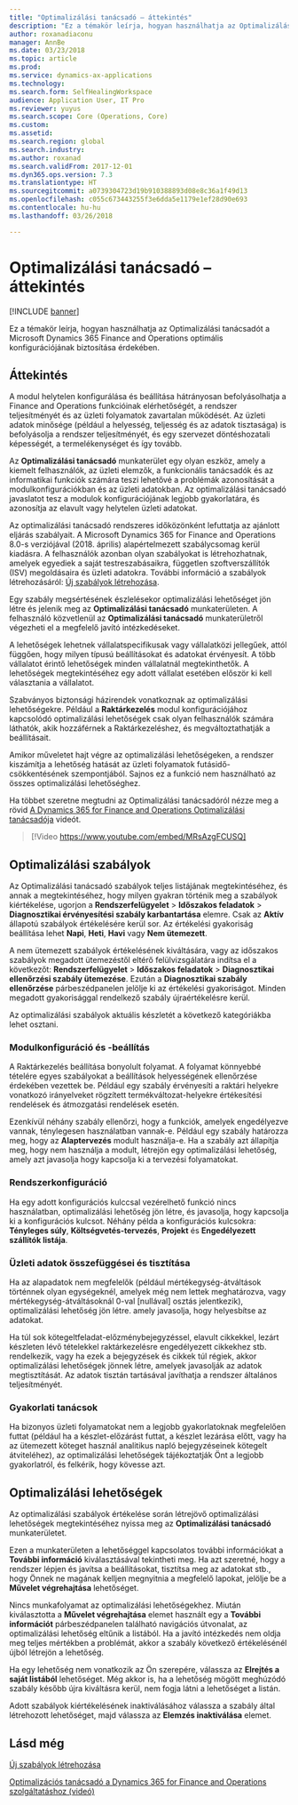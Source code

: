 ```yaml
---
title: "Optimalizálási tanácsadó – áttekintés"
description: "Ez a témakör leírja, hogyan használhatja az Optimalizálási tanácsadót a Microsoft Dynamics 365 Finance and Operations optimális konfigurációjának biztosítása érdekében."
author: roxanadiaconu
manager: AnnBe
ms.date: 03/23/2018
ms.topic: article
ms.prod: 
ms.service: dynamics-ax-applications
ms.technology: 
ms.search.form: SelfHealingWorkspace
audience: Application User, IT Pro
ms.reviewer: yuyus
ms.search.scope: Core (Operations, Core)
ms.custom: 
ms.assetid: 
ms.search.region: global
ms.search.industry: 
ms.author: roxanad
ms.search.validFrom: 2017-12-01
ms.dyn365.ops.version: 7.3
ms.translationtype: HT
ms.sourcegitcommit: a0739304723d19b910388893d08e8c36a1f49d13
ms.openlocfilehash: c055c673443255f3e6dda5e1179e1ef28d90e693
ms.contentlocale: hu-hu
ms.lasthandoff: 03/26/2018

---
```


# <a name="optimization-advisor-overview"></a>Optimalizálási tanácsadó – áttekintés

[!INCLUDE [banner](../includes/banner.md)]

Ez a témakör leírja, hogyan használhatja az Optimalizálási tanácsadót a Microsoft Dynamics 365 Finance and Operations optimális konfigurációjának biztosítása érdekében.

## <a name="overview"></a>Áttekintés

A modul helytelen konfigurálása és beállítása hátrányosan befolyásolhatja a Finance and Operations funkcióinak elérhetőségét, a rendszer teljesítményét és az üzleti folyamatok zavartalan működését. Az üzleti adatok minősége (például a helyesség, teljesség és az adatok tisztasága) is befolyásolja a rendszer teljesítményét, és egy szervezet döntéshozatali képességét, a termelékenységet és így tovább.

Az **Optimalizálási tanácsadó** munkaterület egy olyan eszköz, amely a kiemelt felhasználók, az üzleti elemzők, a funkcionális tanácsadók és az informatikai funkciók számára teszi lehetővé a problémák azonosítását a modulkonfigurációkban és az üzleti adatokban. Az optimalizálási tanácsadó javaslatot tesz a modulok konfigurációjának legjobb gyakorlatára, és azonosítja az elavult vagy helytelen üzleti adatokat.

Az optimalizálási tanácsadó rendszeres időközönként lefuttatja az ajánlott eljárás szabályait. A Microsoft Dynamics 365 for Finance and Operations 8.0-s verziójával (2018. április) alapértelmezett szabálycsomag kerül kiadásra. A felhasználók azonban olyan szabályokat is létrehozhatnak, amelyek egyediek a saját testreszabásaikra, független szoftverszállítók (ISV) megoldásaira és üzleti adatokra. További információ a szabályok létrehozásáról: [Új szabályok létrehozása](./create-rules-optimization-advisor.md).

Egy szabály megsértésének észlelésekor optimalizálási lehetőséget jön létre és jelenik meg az **Optimalizálási tanácsadó** munkaterületen. A felhasználó közvetlenül az **Optimalizálási tanácsadó** munkaterületről végezheti el a megfelelő javító intézkedéseket.

A lehetőségek lehetnek vállalatspecifikusak vagy vállalatközi jellegűek, attól függően, hogy milyen típusú beállításokat és adatokat érvényesít. A több vállalatot érintő lehetőségek minden vállalatnál megtekinthetők. A lehetőségek megtekintéséhez egy adott vállalat esetében először ki kell választania a vállalatot.

Szabványos biztonsági házirendek vonatkoznak az optimalizálási lehetőségekre. Például a **Raktárkezelés** modul konfigurációjához kapcsolódó optimalizálási lehetőségek csak olyan felhasználók számára láthatók, akik hozzáférnek a Raktárkezeléshez, és megváltoztathatják a beállításait.

Amikor műveletet hajt végre az optimalizálási lehetőségeken, a rendszer kiszámítja a lehetőség hatását az üzleti folyamatok futásidő-csökkentésének szempontjából. Sajnos ez a funkció nem használható az összes optimalizálási lehetőséghez.

Ha többet szeretne megtudni az Optimalizálási tanácsadóról nézze meg a rövid [A Dynamics 365 for Finance and Operations Optimalizálási tanácsadója](https://www.youtube.com/watch?v=MRsAzgFCUSQ) videót.

> [!Video https://www.youtube.com/embed/MRsAzgFCUSQ]

## <a name="optimization-rules"></a>Optimalizálási szabályok

Az Optimalizálási tanácsadó szabályok teljes listájának megtekintéséhez, és annak a megtekintéséhez, hogy milyen gyakran történik meg a szabályok kiértékelése, ugorjon a **Rendszerfelügyelet** &gt; **Időszakos feladatok** &gt; **Diagnosztikai érvényesítési szabály karbantartása** elemre. Csak az **Aktív** állapotú szabályok értékelésére kerül sor. Az értékelési gyakoriság beállítása lehet **Napi**, **Heti**, **Havi** vagy **Nem ütemezett**.

A nem ütemezett szabályok értékelésének kiváltására, vagy az időszakos szabályok megadott ütemezéstől eltérő felülvizsgálatára indítsa el a következőt: **Rendszerfelügyelet** &gt; **Időszakos feladatok** &gt; **Diagnosztikai ellenőrzési szabály ütemezése**. Ezután a **Diagnosztikai szabály ellenőrzése** párbeszédpanelen jelölje ki az értékelési gyakoriságot. Minden megadott gyakorisággal rendelkező szabály újraértékelésre kerül.

Az optimalizálási szabályok aktuális készletét a következő kategóriákba lehet osztani.

### <a name="module-configuration-and-setup"></a>Modulkonfiguráció és -beállítás

A Raktárkezelés beállítása bonyolult folyamat. A folyamat könnyebbé tételére egyes szabályokat a beállítások helyességének ellenőrzése érdekében vezettek be. Például egy szabály érvényesíti a raktári helyekre vonatkozó irányelveket rögzített termékváltozat-helyekre értékesítési rendelések és átmozgatási rendelések esetén.

Ezenkívül néhány szabály ellenőrzi, hogy a funkciók, amelyek engedélyezve vannak, ténylegesen használatban vannak-e. Például egy szabály határozza meg, hogy az **Alaptervezés** modult használja-e. Ha a szabály azt állapítja meg, hogy nem használja a modult, létrejön egy optimalizálási lehetőség, amely azt javasolja hogy kapcsolja ki a tervezési folyamatokat.

### <a name="system-configuration"></a>Rendszerkonfiguráció

Ha egy adott konfigurációs kulccsal vezérelhető funkció nincs használatban, optimalizálási lehetőség jön létre, és javasolja, hogy kapcsolja ki a konfigurációs kulcsot. Néhány példa a konfigurációs kulcsokra: **Tényleges súly**, **Költségvetés-tervezés**, **Projekt** és **Engedélyezett szállítók listája**.

### <a name="business-data-consistency-and-cleanup"></a>Üzleti adatok összefüggései és tisztítása

Ha az alapadatok nem megfelelők (például mértékegység-átváltások történnek olyan egységeknél, amelyek még nem lettek meghatározva, vagy mértékegység-átváltásoknál 0-val \[nullával\] osztás jelentkezik), optimalizálási lehetőség jön létre. amely javasolja, hogy helyesbítse az adatokat. 

Ha túl sok kötegeltfeladat-előzménybejegyzéssel, elavult cikkekkel, lezárt készleten lévő tételekkel raktárkezelésre engedélyezett cikkekhez stb. rendelkezik, vagy ha ezek a bejegyzések és cikkek túl régiek, akkor optimalizálási lehetőségek jönnek létre, amelyek javasolják az adatok megtisztítását. Az adatok tisztán tartásával javíthatja a rendszer általános teljesítményét.

### <a name="best-practices"></a>Gyakorlati tanácsok

Ha bizonyos üzleti folyamatokat nem a legjobb gyakorlatoknak megfelelően futtat (például ha a készlet-előzárást futtat, a készlet lezárása előtt, vagy ha az ütemezett köteget használ analitikus napló bejegyzéseinek kötegelt átviteléhez), az optimalizálási lehetőségek tájékoztatják Önt a legjobb gyakorlatról, és felkérik, hogy kövesse azt.

## <a name="optimization-opportunities"></a>Optimalizálási lehetőségek

Az optimalizálási szabályok értékelése során létrejövő optimalizálási lehetőségek megtekintéséhez nyissa meg az **Optimalizálási tanácsadó** munkaterületet.

Ezen a munkaterületen a lehetőséggel kapcsolatos további információkat a **További információ** kiválasztásával tekintheti meg. Ha azt szeretné, hogy a rendszer lépjen és javítsa a beállításokat, tisztítsa meg az adatokat stb., hogy Önnek ne magának kelljen megnyitnia a megfelelő lapokat, jelölje be a **Művelet végrehajtása** lehetőséget.

Nincs munkafolyamat az optimalizálási lehetőségekhez. Miután kiválasztotta a **Művelet végrehajtása** elemet használt egy a **További információt** párbeszédpanelen található navigációs útvonalat, az optimalizálási lehetőség eltűnik a listából. Ha a javító intézkedés nem oldja meg teljes mértékben a problémát, akkor a szabály következő értékelésénél újból létrejön a lehetőség.

Ha egy lehetőség nem vonatkozik az Ön szerepére, válassza az **Elrejtés a saját listából** lehetőséget. Még akkor is, ha a lehetőség mögött meghúzódó szabály később újra kiváltásra kerül, nem fogja látni a lehetőséget a listán.

Adott szabályok kiértékelésének inaktiválásához válassza a szabály által létrehozott lehetőséget, majd válassza az **Elemzés inaktiválása** elemet.

## <a name="see-also"></a>Lásd még

[Új szabályok létrehozása](./create-rules-optimization-advisor.md)

[Optimalizációs tanácsadó a Dynamics 365 for Finance and Operations szolgáltatáshoz (videó)](https://www.youtube.com/watch?v=MRsAzgFCUSQ)

